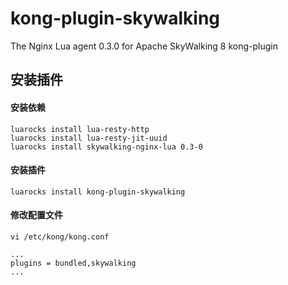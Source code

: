 # kong-plugin-skywalking
The Nginx Lua agent 0.3.0 for Apache SkyWalking 8 kong-plugin

## 安装插件


#### 安装依赖
```shell script
luarocks install lua-resty-http
luarocks install lua-resty-jit-uuid
luarocks install skywalking-nginx-lua 0.3-0
```
#### 安装插件
```shell script
luarocks install kong-plugin-skywalking
```
#### 修改配置文件
```shell script
vi /etc/kong/kong.conf

...
plugins = bundled,skywalking
...
```
